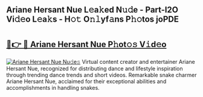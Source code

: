## Ariane Hersant Nue L𝚎a𝚔ed N𝚞𝚍e - Part-I2O Vi𝚍𝚎o L𝚎a𝚔s - H𝚘𝚝 O𝚗𝚕yf𝚊ns P𝚑𝚘tos joPDE

# <h2><a href="http://kf05jv.oniu.top/?m=Ariane+Hersant+Nue">🔗👉 🔴 Ariane Hersant Nue P𝚑ot𝚘𝚜 V𝚒d𝚎o</a></h2>

[![Ariane Hersant Nue Nu𝚍e𝚜](https://i.imgur.com/0qMVB7G.gif)](http://kf05jv.oniu.top/?m=Ariane+Hersant+Nue)
Virtual content creator and entertainer Ariane Hersant Nue, recognized for distributing dance and lifestyle inspiration through trending dance trends and short videos. Remarkable snake charmer Ariane Hersant Nue, acclaimed for their exceptional abilities and accomplishments in handling snakes.  
